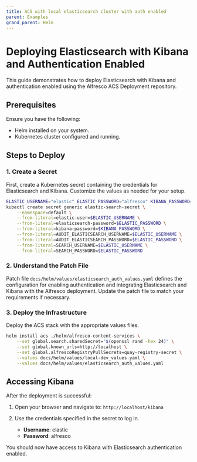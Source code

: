```yaml
---
title: ACS with local elasticsearch cluster with auth enabled
parent: Examples
grand_parent: Helm
---
```


# Deploying Elasticsearch with Kibana and Authentication Enabled

This guide demonstrates how to deploy Elasticsearch with Kibana and
authentication enabled using the Alfresco ACS Deployment repository.  

## Prerequisites

Ensure you have the following:

- Helm installed on your system.
- Kubernetes cluster configured and running.

## Steps to Deploy

### 1. Create a Secret

First, create a Kubernetes secret containing the credentials for Elasticsearch
and Kibana. Customize the values as needed for your setup.

```bash
ELASTIC_USERNAME="elastic" ELASTIC_PASSWORD="alfresco" KIBANA_PASSWORD="alfrescokibana" && \
kubectl create secret generic elastic-search-secret \
    --namespace=default \
    --from-literal=elastic-user=$ELASTIC_USERNAME \
    --from-literal=elasticsearch-password=$ELASTIC_PASSWORD \
    --from-literal=kibana-password=$KIBANA_PASSWORD \
    --from-literal=AUDIT_ELASTICSEARCH_USERNAME=$ELASTIC_USERNAME \
    --from-literal=AUDIT_ELASTICSEARCH_PASSWORD=$ELASTIC_PASSWORD \
    --from-literal=SEARCH_USERNAME=$ELASTIC_USERNAME \
    --from-literal=SEARCH_PASSWORD=$ELASTIC_PASSWORD
```

### 2. Understand the Patch File

Patch file `docs/helm/values/elasticsearch_auth_values.yaml` defines the configuration
for enabling authentication and integrating Elasticsearch and Kibana with the
Alfresco deployment. Update the patch file to match your requirements if
necessary.

### 3. Deploy the Infrastructure

Deploy the ACS stack with the appropriate values files.

```bash
helm install acs ./helm/alfresco-content-services \
    --set global.search.sharedSecret="$(openssl rand -hex 24)" \
    --set global.known_urls=http://localhost \
    --set global.alfrescoRegistryPullSecrets=quay-registry-secret \
    --values docs/helm/values/local-dev_values.yaml \
    --values docs/helm/values/elasticsearch_auth_values.yaml
```

## Accessing Kibana

After the deployment is successful:

1. Open your browser and navigate to: `http://localhost/kibana`

2. Use the credentials specified in the secret to log in.

   - **Username**: elastic
   - **Password**: alfresco

You should now have access to Kibana with Elasticsearch authentication enabled.

